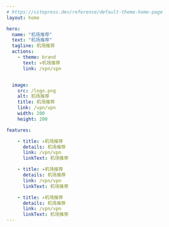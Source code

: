 ```yaml
---
# https://vitepress.dev/reference/default-theme-home-page
layout: home

hero:
  name: "机场推荐"
  text: "机场推荐"
  tagline: 机场推荐
  actions:
    - theme: brand
      text: ✈️机场推荐
      link: /vpn/vpn


  image:
    src: /logo.png
    alt: 机场推荐
    title: 机场推荐
    link: /vpn/vpn
    width: 200
    height: 200

features:

    - title: ✈️机场推荐
      details: 机场推荐
      link: /vpn/vpn
      linkText: 机场推荐

    - title: ✈️机场推荐
      details: 机场推荐
      link: /vpn/vpn
      linkText: 机场推荐

    - title: ✈️机场推荐
      details: 机场推荐
      link: /vpn/vpn
      linkText: 机场推荐
---
```


<script setup>
import MFriends from './home/MFriends.vue'
</script>

<ClientOnly>
  <MFriends/>
</ClientOnly>
